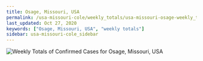 ```yaml
---
title: Osage, Missouri, USA
permalink: /usa-missouri-cole/weekly_totals/usa-missouri-osage-weekly_totals.html
last_updated: Oct 27, 2020
keywords: ["Osage, Missouri, USA", "weekly totals"]
sidebar: usa-missouri-cole_sidebar
---
```


![Weekly Totals of Confirmed Cases for Osage, Missouri, USA](/covid_tracker/images/graphs/usa-missouri-osage-weekly_totals_graph.png)
